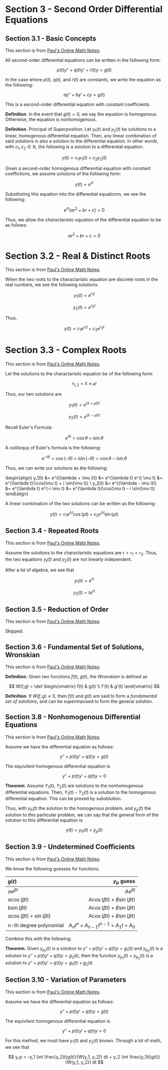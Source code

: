 # Section 3 - Second Order Differential Equations

## Section 3.1 - Basic Concepts

This section is from [Paul's Online Math Notes](https://tutorial.math.lamar.edu/Classes/DE/SecondOrderConcepts.aspx).

All second-order differential equations can be written in the following form:

$$ p(t) y'' + q(t) y' + r(t) y = g(t) $$

In the case where $p(t)$, $q(t)$, and $r(t)$ are constants, we write the equation as the following:

$$ ay'' + by' + cy = g(t) $$

This is a second-order differential equation with constant coefficients.

**Definition**. In the event that $g(t) = 0$, we say the equation is *homogenous*. Otherwise, the equation is *nonhomogenous*.

**Definition**. Principal of Superposition. Let $y_1(t)$ and $y_2(t)$ be solutions to a linear, homogenous differential equation. Then, any linear combination of said solutions is also a solution to the differential equation. In other words, with $c_1, c_2 \in \mathbb{R}$, the following is a solution to a differential equation.

$$ y(t) = c_1 y_1(t) + c_2 y_2(t) $$

Given a second-order homogenous differential equation with constant coeffictions, we assume solutions of the following form:

$$ y(t) = e^{rt} $$

Substituting this equation into the differential equationm, we see the following:

$$ e^{rt}(ar^2 + br + c) = 0 $$

Thus, we allow the *charactaristic equation* of the differential equation to be as follows:

$$ ar^2 + br + c = 0 $$

# Section 3.2 - Real & Distinct Roots

This section is from [Paul's Online Math Notes](https://tutorial.math.lamar.edu/Classes/DE/RealRoots.aspx).

When the two roots to the charactaristic equation are discrete roots in the real numbers, we see the following solutions.

$$ y_1(t) = e^{r_1 t} $$

$$ y_2(t) = e^{r_2 t} $$

Thus, 

$$ y(t) = c_1 e^{r_1 t} + c_2 e^{r_2 t} $$

# Section 3.3 - Complex Roots

This section is from [Paul's Online Math Notes](https://tutorial.math.lamar.edu/Classes/DE/ComplexRoots.aspx).

Let the solutions to the charactaristic equation be of the following form:

$$ r_{1,2} = \lambda \pm \mu i $$

Thus, our two solutions are

$$ y_1(t) = e^{(\lambda + \mu i)t} $$

$$ y_2(t) = e^{(\lambda - \mu i)t} $$

Recall Euler's Formula:

$$ e^{i \theta} = \cos \theta + i \sin \theta $$

A colliloquy of Euler's formula is the following:

$$ e^{-i \theta} = \cos(-\theta) + i \sin(-\theta) = \cos \theta - i \sin \theta $$

Thus, we can write our solutions as the following:

\begin{align}
    y_1(t) &= e^{(\lambda + \mu i)t} &= e^{\lambda t} e^{i \mu t} &= e^{\lambda t}(\cos(\mu t) + i \sin(\mu t)) \\
    y_2(t) &= e^{(\lambda - \mu i)t} &= e^{\lambda t} e^{-i \mu t} &= e^{\lambda t}(\cos(\mu t) - i \sin(\mu t))
\end{align}

A linear combination of the two solutions can be written as the following:

$$ y(t) = c_1 e^{\lambda t} \cos(\mu t) + c_2 e^{\lambda t} \sin(\mu t) $$

## Section 3.4 - Repeated Roots

This section is from [Paul's Online Math Notes](https://tutorial.math.lamar.edu/Classes/DE/RepeatedRoots.aspx).

Assume the solutions to the charactaristic equations are $r = r_1 = r_2$. Thus, the two equations $y_t(t)$ and $y_2(t)$ are not linearly independent.

After a *lot* of algebra, we see that

$$y_1(t) = e^{rt}$$

$$y_2(t) = t e^{rt}$$

## Section 3.5 - Reduction of Order

This section is from [Paul's Online Math Notes](https://tutorial.math.lamar.edu/Classes/DE/ReductionofOrder.aspx).

Skipped.

## Section 3.6 - Fundamental Set of Solutions, Wronskian

This section is from [Paul's Online Math Notes](https://tutorial.math.lamar.edu/Classes/DE/FundamentalSetsofSolutions.aspx).

**Definition**. Given two functions $f(t)$, $g(t)$, the *Wronskian* is defined as

$$
W(f,g) = \det \begin{vmatrix}
  f(t) & g(t) \\
  f'(t) & g'(t)
\end{vmatrix}
$$

**Definition**. If $W(f, g) \neq 0$, then $f(t)$ and $g(t)$ are said to form a *fundamental set of solutions*, and can be superimposed to form the general solution.

## Section 3.8 - Nonhomogenous Differential Equations

This section is from [Paul's Online Math Notes](https://tutorial.math.lamar.edu/Classes/DE/NonhomogeneousDE.aspx).

Assume we have the differential equation as follows:

$$ y'' + p(t) y' + q(t) y = g(t) $$

The equivilent homogenous differential equation is 

$$ y'' + p(t) y' + q(t) y = 0 $$

**Theorem**. Assume $Y_1(t)$, $Y_2(t)$ are solutions to the nonhomogenous differential equations. Then, $Y_1(t) - Y_2(t)$ is a solution to the homogenous differential equation. This can be proved by substitution.

Thus, with $y_h(t)$ the solution to the homogenous problem, and $y_p(t)$ the solution to this particular problem, we can say that the general form of the solution to this differential equation is

$$ y(t) = y_h(t) + y_p(t) $$

## Section 3.9 - Undetermined Coefficients

This section is from [Paul's Online Math Notes](https://tutorial.math.lamar.edu/Classes/DE/UndeterminedCoefficients.aspx).

We know the following guesses for functions.

| $g(t)$ | $y_p$ guess |
| :- | -: |
| $\alpha e^{\beta t}$ | $A e^{\beta t}$ |
| $a \cos(\beta t)$ | $A \cos(\beta t) + B \sin(\beta t)$ |
| $b \sin(\beta t)$ | $A \cos(\beta t) + B \sin(\beta t)$ |
| $a \cos(\beta t) + \sin(\beta t)$ | $A \cos(\beta t) + B \sin(\beta t)$ |
| n-th degree polynomial | $A_nt^n + A_{n-1}t^{n-1} + A_1 t + A_0$ |

Combine this with the following:

**Theorem**. Given $y_{p_1}(t)$ is a solution to $y'' + p(t)y' + q(t)y = g_1(t)$ and $y_{p_2}(t)$ is a solution to $y'' + p(t)y' + q(t)y = g_2(t)$, then the function $y_{p_1}(t) + y_{p_2}(t)$ is a solution to $y'' + p(t)y' + q(t)y = g_1(t) + g_2(t)$

## Section 3.10 - Variation of Parameters

This section is from [Paul's Online Math Notes](https://tutorial.math.lamar.edu/Classes/DE/VariationofParameters.aspx).

Assume we have the differential equation as follows:

$$ y'' + p(t) y' + q(t) y = g(t) $$

The equivilent homogenous differential equation is 

$$ y'' + p(t) y' + q(t) y = 0 $$

For this method, we must have $y_1(t)$ and $y_2(t)$ known. Through a lot of math, we see that

$$
y_p = -y_1 \int \frac{y_2(t)g(t)}{W(y_1, y_2)} dt + y_2 \int \frac{y_1(t)g(t)}{W(y_1, y_2)} dt
$$
